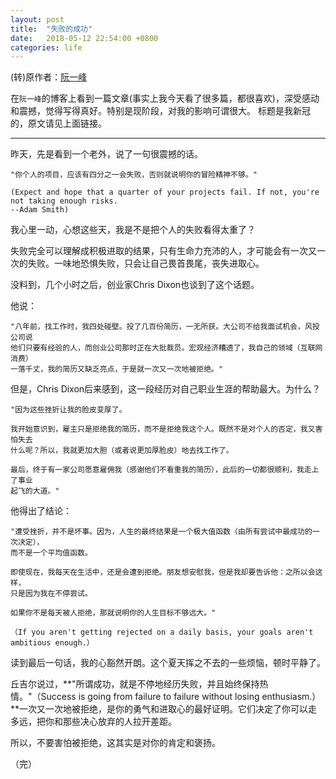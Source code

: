 ```yaml
---
layout: post
title:  "失败的成功"
date:   2018-05-12 22:54:00 +0800
categories: life
---
```

(转)原作者：[阮一峰][ruanyifeng] 

在`阮一峰`的博客上看到一篇文章(事实上我今天看了很多篇，都很喜欢)，深受感动和震撼，觉得写得真好。特别是现阶段，对我的影响可谓很大。
标题是我新冠的，原文请见上面链接。  

--- 

昨天，先是看到一个老外，说了一句很震撼的话。


    "你个人的项目，应该有四分之一会失败，否则就说明你的冒险精神不够。"

    (Expect and hope that a quarter of your projects fail. If not, you're not taking enough risks.
    --Adam Smith)



我心里一动，心想这些天，我是不是把个人的失败看得太重了？

失败完全可以理解成积极进取的结果，只有生命力充沛的人，才可能会有一次又一次的失败。一味地恐惧失败，只会让自己畏首畏尾，丧失进取心。

没料到，几个小时之后，创业家Chris Dixon也谈到了这个话题。

他说：


    "八年前，找工作时，我四处碰壁。投了几百份简历，一无所获。大公司不给我面试机会，风投公司说
    他们只要有经验的人，而创业公司那时正在大批裁员。宏观经济糟透了，我自己的领域（互联网消费）
    一落千丈，我的简历又缺乏亮点，于是就一次又一次地被拒绝。"  


但是，Chris Dixon后来感到，这一段经历对自己职业生涯的帮助最大。为什么？


    "因为这些挫折让我的脸皮变厚了。

    我开始意识到，雇主只是拒绝我的简历，而不是拒绝我这个人。既然不是对个人的否定，我又害怕失去
    什么呢？所以，我就更加大胆（或者说更加厚脸皮）地去找工作了。  

    最后，终于有一家公司愿意雇佣我（感谢他们不看重我的简历），此后的一切都很顺利，我走上了事业
    起飞的大道。"


他得出了结论：


    "遭受挫折，并不是坏事。因为，人生的最终结果是一个极大值函数（由所有尝试中最成功的一次决定），
    而不是一个平均值函数。

    即使现在，我每天在生活中，还是会遭到拒绝。朋友想安慰我，但是我却要告诉他：之所以会这样，
    只是因为我在不停尝试。

    如果你不是每天被人拒绝，那就说明你的人生目标不够远大。"

    （If you aren't getting rejected on a daily basis, your goals aren't ambitious enough.）


读到最后一句话，我的心豁然开朗。这个夏天挥之不去的一些烦恼，顿时平静了。

丘吉尔说过，**"所谓成功，就是不停地经历失败，并且始终保持热情。"（Success is going from failure to failure without losing enthusiasm.）**一次又一次地被拒绝，是你的勇气和进取心的最好证明。它们决定了你可以走多远，把你和那些决心放弃的人拉开差距。

所以，不要害怕被拒绝，这其实是对你的肯定和褒扬。



（完）


[ruanyifeng]: http://www.ruanyifeng.com/blog/2010/09/getting_rejected.html

